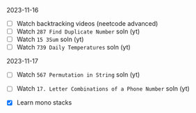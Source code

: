 
2023-11-16
- [ ] Watch backtracking videos (neetcode advanced)
- [ ] Watch `287 Find Duplicate Number` soln (yt)
- [ ] Watch `15 3Sum` soln (yt)
- [ ] Watch `739 Daily Temperatures` soln (yt)

2023-11-17
- [ ] Watch `567 Permutation in String` soln (yt)
- [ ] Watch `17. Letter Combinations of a Phone Number` soln (yt)
- [x] Learn mono stacks

